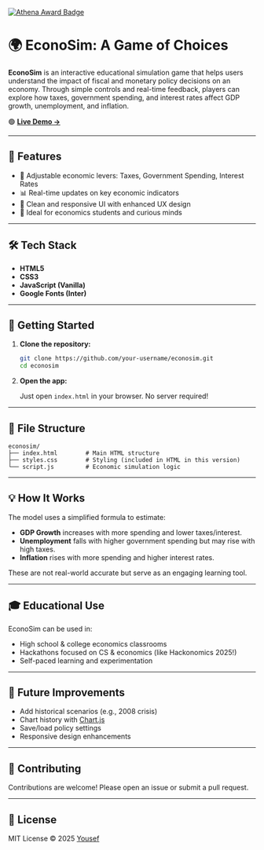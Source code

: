 [![Athena Award Badge](https://img.shields.io/endpoint?url=https%3A%2F%2Faward.athena.hackclub.com%2Fapi%2Fbadge)](https://award.athena.hackclub.com?utm_source=readme)
# 🌍 EconoSim: A Game of Choices

**EconoSim** is an interactive educational simulation game that helps users understand the impact of fiscal and monetary policy decisions on an economy. Through simple controls and real-time feedback, players can explore how taxes, government spending, and interest rates affect GDP growth, unemployment, and inflation.

🟢 **[Live Demo →](https://joamir10.github.io/EconoSim/)**

---

## 🎯 Features

- 🔧 Adjustable economic levers: Taxes, Government Spending, Interest Rates  
- 📊 Real-time updates on key economic indicators  
- 🎨 Clean and responsive UI with enhanced UX design  
- 🧠 Ideal for economics students and curious minds  

---

## 🛠️ Tech Stack

- **HTML5**
- **CSS3**
- **JavaScript (Vanilla)**  
- **Google Fonts (Inter)**

---

## 🚀 Getting Started

1. **Clone the repository:**

   ```bash
   git clone https://github.com/your-username/econosim.git
   cd econosim
   ```

2. **Open the app:**

   Just open `index.html` in your browser. No server required!

---

## 📂 File Structure

```
econosim/
├── index.html        # Main HTML structure
├── styles.css        # Styling (included in HTML in this version)
└── script.js         # Economic simulation logic
```

---

## 💡 How It Works

The model uses a simplified formula to estimate:

- **GDP Growth** increases with more spending and lower taxes/interest.
- **Unemployment** falls with higher government spending but may rise with high taxes.
- **Inflation** rises with more spending and higher interest rates.

These are not real-world accurate but serve as an engaging learning tool.

---

## 🎓 Educational Use

EconoSim can be used in:

- High school & college economics classrooms  
- Hackathons focused on CS & economics (like Hackonomics 2025!)  
- Self-paced learning and experimentation  

---

## 🧩 Future Improvements

- Add historical scenarios (e.g., 2008 crisis)  
- Chart history with [Chart.js](https://www.chartjs.org/)  
- Save/load policy settings  
- Responsive design enhancements  

---

## 🙌 Contributing

Contributions are welcome! Please open an issue or submit a pull request.

---

## 📜 License

MIT License © 2025 [Yousef](https://github.com/joamir10)

